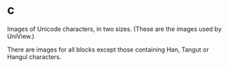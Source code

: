 # c
Images of Unicode characters, in two sizes. (These are the images used by UniView.)

There are images for all blocks except those containing Han, Tangut or Hangul characters.